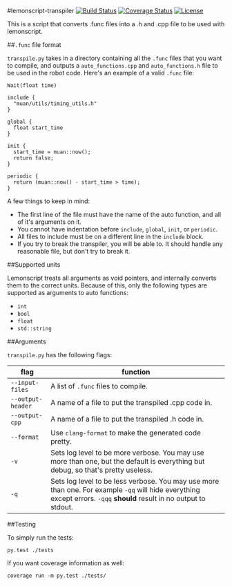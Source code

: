 #lemonscript-transpiler [![Build Status](https://travis-ci.org/WesleyAC/lemonscript-transpiler.svg)](https://travis-ci.org/WesleyAC/lemonscript-transpiler) [![Coverage Status](https://coveralls.io/repos/github/WesleyAC/lemonscript-transpiler/badge.svg?branch=master)](https://coveralls.io/github/WesleyAC/lemonscript-transpiler?branch=master) [![License](https://img.shields.io/badge/license-MIT-blue.svg)](LICENSE.md)

This is a script that converts .func files into a .h and .cpp file to be used with lemonscript.

##`.func` file format

`transpile.py` takes in a directory containing all the `.func` files that you want to compile, and outputs a `auto_functions.cpp` and `auto_functions.h` file to be used in the robot code. Here's an example of a valid `.func` file:

```
Wait(float time)

include {
  "muan/utils/timing_utils.h"
}

global {
  float start_time
}

init {
  start_time = muan::now();
  return false;
}

periodic {
  return (muan::now() - start_time > time);
}
```

A few things to keep in mind:

* The first line of the file must have the name of the auto function, and all of it's arguments on it.
* You cannot have indentation before `include`, `global`, `init`, or `periodic`.
* All files to include must be on a different line in the `include` block.
* If you try to break the transpiler, you will be able to. It should handle any reasonable file, but don't try to break it.

##Supported units

Lemonscript treats all arguments as void pointers, and internally converts them to the correct units. Because of this, only the following types are supported as arguments to auto functions:

* `int`
* `bool`
* `float`
* `std::string`

##Arguments

`transpile.py` has the following flags:

| flag              | function |
| ----------------- | -------- |
| `--input-files`   | A list of `.func` files to compile. |
| `--output-header` | A name of a file to put the transpiled .cpp code in. |
| `--output-cpp`    | A name of a file to put the transpiled .h code in. |
| `--format`        | Use `clang-format` to make the generated code pretty. |
| `-v`              | Sets log level to be more verbose. You may use more than one, but the default is everything but debug, so that's pretty useless. |
| `-q`              | Sets log level to be less verbose. You may use more than one. For example `-qq` will hide everything except errors. `-qqq` **should** result in no output to stdout. |

##Testing

To simply run the tests:

```
py.test ./tests
```

If you want coverage information as well:

```
coverage run -m py.test ./tests/
```
